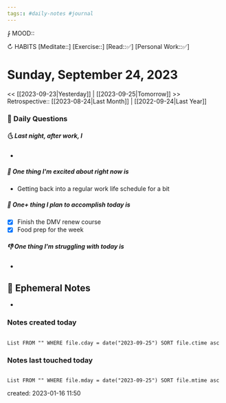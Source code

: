 ```yaml
---
tags:: #daily-notes #journal
---
```


⨑ MOOD::

↻ HABITS
[Meditate::]
[Exercise::]
[Read::✅]
[Personal Work::✅]

# Sunday, September 24, 2023

<< [[2023-09-23|Yesterday]] | [[2023-09-25|Tomorrow]] >>
Retrospective:: [[2023-08-24|Last Month]] | [[2022-09-24|Last Year]]

### 📅 Daily Questions

##### 🌜 Last night, after work, I

-

##### 🙌 One thing I'm excited about right now is

- Getting back into a regular work life schedule for a bit

##### 🚀 One+ thing I plan to accomplish today is

- [x] Finish the DMV renew course
- [x] Food prep for the week

##### 👎 One thing I'm struggling with today is

-

## 📝 Ephemeral Notes

- 

### Notes created today

```dataview

List FROM "" WHERE file.cday = date("2023-09-25") SORT file.ctime asc

```

### Notes last touched today

```dataview

List FROM "" WHERE file.mday = date("2023-09-25") SORT file.mtime asc

```

created: 2023-01-16 11:50
